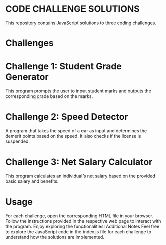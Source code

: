 # CODE CHALLENGE SOLUTIONS
This repository contains JavaScript solutions to three coding challenges.

# Challenges
# Challenge 1: Student Grade Generator
This program prompts the user to input student marks and outputs the corresponding grade based on the marks.

# Challenge 2: Speed Detector
A program that takes the speed of a car as input and determines the demerit points based on the speed. It also checks if the license is suspended.

# Challenge 3: Net Salary Calculator
This program calculates an individual’s net salary based on the provided basic salary and benefits.

# Usage
For each challenge, open the corresponding HTML file in your browser.
Follow the instructions provided in the respective web page to interact with the program.
Enjoy exploring the functionalities!
Additional Notes
Feel free to explore the JavaScript code in the index.js file for each challenge to understand how the solutions are implemented.
